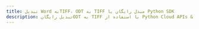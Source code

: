 ---title: تبدیل Word بهTIFF، ODT به TIFF مبدل رایگان یا Python SDKdescription: تبدیل رایگانODT به TIFF با استفاده از Python Cloud APIs & SDK. همچنین اسناد Microsoft Word و OpenOffice را در Cloud ایجاد، ویرایش و رندر کنید.---